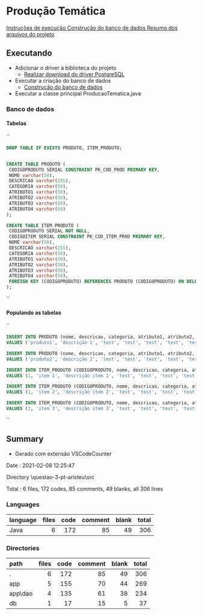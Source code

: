 # Produção Temática

[ Instruções de execução ](#Executando)
[ Construção do banco de dados ](#Banco-de-dados)
[Resumo dos arquivos do projeto](#Summary)

## Executando

- Adicionar o driver à biblioteca do projeto
	* [Realizar download do driver PostgreSQL](https://jdbc.postgresql.org/download.html)
- Executar a criação do banco de dados
	* [ Construção do banco de dados ](#criando)
- Executar a classe principal ProducaoTematica.java

### Banco de dados
#### Tabelas
``
~~~sql
DROP TABLE IF EXISTS PRODUTO, ITEM_PRODUTO;


CREATE TABLE PRODUTO (
 CODIGOPRODUTO SERIAL CONSTRAINT PK_COD_PROD PRIMARY KEY,
 NOME varchar(50),
 DESCRICAO varchar(255),
 CATEGORIA varchar(50),
 ATRIBUTO1 varchar(50),
 ATRIBUTO2 varchar(50),
 ATRIBUTO3 varchar(50),
 ATRIBUTO4 varchar(50)
);

CREATE TABLE ITEM_PRODUTO (
 CODIGOPRODUTO SERIAL NOT NULL,
 CODIGOITEM SERIAL CONSTRAINT PK_COD_ITEM_PROD PRIMARY KEY,
 NOME varchar(50),
 DESCRICAO varchar(255),
 CATEGORIA varchar(50),
 ATRIBUTO1 varchar(50),
 ATRIBUTO2 varchar(50),
 ATRIBUTO3 varchar(50),
 ATRIBUTO4 varchar(50),
 FOREIGN KEY (CODIGOPRODUTO) REFERENCES PRODUTO (CODIGOPRODUTO) ON DELETE CASCADE
);
~~~
``
#### Populando as tabelas
``
~~~sql
INSERT INTO PRODUTO (nome, descricao, categoria, atributo1, atributo2, atributo3, atributo4) 
VALUES ('produto1', 'descrição 1', 'test', 'test', 'test', 'test', 'test');

INSERT INTO PRODUTO (nome, descricao, categoria, atributo1, atributo2, atributo3, atributo4) 
VALUES ('produto2', 'descrição 2', 'test', 'test', 'test', 'test', 'test');

INSERT INTO ITEM_PRODUTO (CODIGOPRODUTO, nome, descricao, categoria, atributo1, atributo2, atributo3, atributo4) 
VALUES (1, 'item 1', 'descrição item 1', 'test', 'test', 'test', 'test', 'test');

INSERT INTO ITEM_PRODUTO (CODIGOPRODUTO, nome, descricao, categoria, atributo1, atributo2, atributo3, atributo4) 
VALUES (1, 'item 2', 'descrição item 2', 'test', 'test', 'test', 'test', 'test');

INSERT INTO ITEM_PRODUTO (CODIGOPRODUTO, nome, descricao, categoria, atributo1, atributo2, atributo3, atributo4) 
VALUES (2, 'item 3', 'descrição item 3', 'test', 'test', 'test', 'test', 'test');
~~~
``


## Summary
* Gerado com extensão VSCodeCounter

Date : 2021-02-08 12:25:47

Directory \questao-3-pt-aristeu\src

Total : 6 files,  172 codes, 85 comments, 49 blanks, all 306 lines

###  Languages
| language | files | code | comment | blank | total |
| :--- | ---: | ---: | ---: | ---: | ---: |
| Java | 6 | 172 | 85 | 49 | 306 |

### Directories
| path | files | code | comment | blank | total |
| :--- | ---: | ---: | ---: | ---: | ---: |
| . | 6 | 172 | 85 | 49 | 306 |
| app | 5 | 155 | 70 | 44 | 269 |
| app\dao | 4 | 135 | 61 | 38 | 234 |
| db | 1 | 17 | 15 | 5 | 37 |